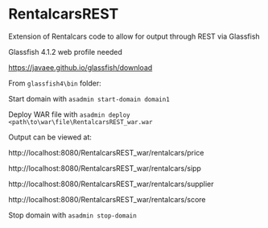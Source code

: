 # RentalcarsREST
Extension of Rentalcars code to allow for output through REST via Glassfish

Glassfish 4.1.2 web profile needed

https://javaee.github.io/glassfish/download

From `glassfish4\bin` folder:

Start domain with `asadmin start-domain domain1`

Deploy WAR file with `asadmin deploy <path\to\war\file\RentalcarsREST_war.war`

Output can be viewed at:

http://localhost:8080/RentalcarsREST_war/rentalcars/price

http://localhost:8080/RentalcarsREST_war/rentalcars/sipp

http://localhost:8080/RentalcarsREST_war/rentalcars/supplier

http://localhost:8080/RentalcarsREST_war/rentalcars/score

Stop domain with `asadmin stop-domain`
